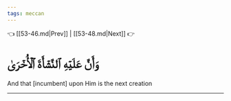 ```yaml
---
tags: meccan
---
```


👈 [[53-46.md|Prev]] | [[53-48.md|Next]] 👉

# وَأَنَّ عَلَيۡهِ ٱلنَّشۡأَةَ ٱلۡأُخۡرَىٰ

And that [incumbent] upon Him is the next creation

---

